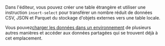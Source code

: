 Dans l'éditeur, vous pouvez créer une table étrangère et utiliser une instruction `insert-select` pour transférer un nombre réduit de données CSV, JSON et Parquet du stockage d'objets externes vers une table locale.

Vous pouvez[charger les données dans un environnement](jwm1694121113608.md) de plusieurs autres manières et accéder aux données partagées qui se trouvent déjà à cet emplacement.
